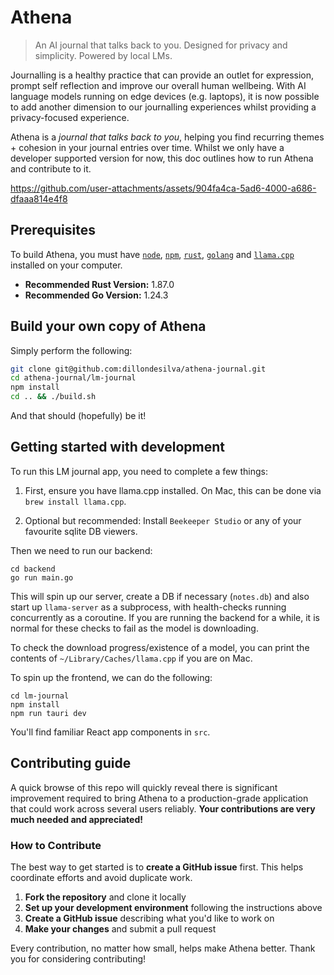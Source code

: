 # Athena
> An AI journal that talks back to you. Designed for privacy and simplicity. Powered by local LMs.

Journalling is a healthy practice that can provide an outlet for expression, prompt self reflection and improve our overall human wellbeing. With AI language models running on edge devices (e.g. laptops), it is now possible to add another dimension to our journalling experiences whilst providing a privacy-focused experience.

Athena is a *journal that talks back to you*, helping you find recurring themes + cohesion in your journal entries over time. Whilst we only have a developer supported version for now, this doc outlines how to run Athena and contribute to it.


https://github.com/user-attachments/assets/904fa4ca-5ad6-4000-a686-dfaaa814e4f8


## Prerequisites

To build Athena, you must have [`node`](https://nodejs.org/en/download/), [`npm`](https://docs.npmjs.com/downloading-and-installing-node-js-and-npm), [`rust`](https://rustup.rs/), [`golang`](https://golang.org/doc/install) and [`llama.cpp`](https://github.com/ggerganov/llama.cpp) installed on your computer.

- **Recommended Rust Version:** 1.87.0
- **Recommended Go Version:** 1.24.3

## Build your own copy of Athena
Simply perform the following:

```bash
git clone git@github.com:dillondesilva/athena-journal.git
cd athena-journal/lm-journal
npm install
cd .. && ./build.sh
```

And that should (hopefully) be it!

## Getting started with development

To run this LM journal app, you need to complete a few things:

1. First, ensure you have llama.cpp installed. On Mac, this can be done via `brew install llama.cpp`.

2. Optional but recommended: Install `Beekeeper Studio` or any of your favourite sqlite DB viewers.

Then we need to run our backend:

```
cd backend
go run main.go
```

This will spin up our server, create a DB if necessary (`notes.db`) and also start up `llama-server` as a subprocess, with health-checks running concurrently as a coroutine. If you are running the backend for a while, it is normal for these checks to fail as the model is downloading.

To check the download progress/existence of a model, you can print the contents of `~/Library/Caches/llama.cpp` if you are on Mac.

To spin up the frontend, we can do the following:

```
cd lm-journal
npm install
npm run tauri dev
```

You'll find familiar React app components in `src`.

## Contributing guide

A quick browse of this repo will quickly reveal there is significant improvement required to bring Athena to a production-grade application that could work across several users reliably. **Your contributions are very much needed and appreciated!**

### How to Contribute

The best way to get started is to **create a GitHub issue** first. This helps coordinate efforts and avoid duplicate work.

1. **Fork the repository** and clone it locally
2. **Set up your development environment** following the instructions above
3. **Create a GitHub issue** describing what you'd like to work on
4. **Make your changes** and submit a pull request

Every contribution, no matter how small, helps make Athena better. Thank you for considering contributing!
